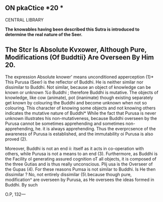 ## **ON pkaCtice** *20 \*

CENTRAL LIBRARY

**The knowables having been described this Sutra is introduced to determine the real nature of the Seer.**

## **The Stcr Is Absolute Kvxower, Although Pure,** Modifications (Of Buddtii} **Are** Overseen By Him 20.

The expression Absolute knower' means unconditioned apperception (1}\* This Purusa (Seer) is the reflector of Buddhi. He is neither similar nor dissimilar to Buddhi. Not similar, because an object of knowledge can be known or unknown *%o* Buddhi ; therefore Buddhi is mutative. The objects of knowledge, like cow (animate), pot (inanimate) though existing separately get known by colouring the Buddhi and become unknown when not so colouring. This character of knowing some objects and not knowing others indicates the mutative nature of Buddhi\* While the fact that Purusa is never unknown illustrates his non-mutativeness, because Buddhi overseen by the Purusa cannot be sometimes apprehending and sometimes non-apprehending, he. it is always apprehending. Thus the everprcsence of the awareness of Purusa is established, and the immutability oi Purusa is also proved (2).

Moreover, Buddhi is not an end ii: itself as it acts in co-operation with others, while Purusa is not a means to an end (3). Furthermore, as Buddhi is the Facility ol generating assured cognition oT all objects, it is composed of the three Gutias and is thus really unconscious. Plij usa is the Overseer of the Gupas (4). For these reasons Pumsa is not similar to Buddhi. Is He then dissimilar ? No, not entirely dissimilar (5\ because though pure, modification^ are overseen by Purusa, as He oversees the ideas formed in Buddhi. By such

O.P, 132—